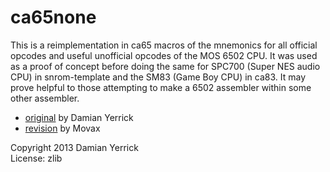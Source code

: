 ca65none
========

This is a reimplementation in ca65 macros of the mnemonics for all
official opcodes and useful unofficial opcodes of the MOS 6502 CPU.
It was used as a proof of concept before doing the same for SPC700
(Super NES audio CPU) in snrom-template and the SM83 (Game Boy CPU)
in ca83.  It may prove helpful to those attempting to make a 6502
assembler within some other assembler.

- [original](http://forums.nesdev.com/viewtopic.php?p=121124#p121124)
  by Damian Yerrick
- [revision](https://forums.nesdev.com/viewtopic.php?p=121476#p121476)
  by Movax

Copyright 2013 Damian Yerrick  
License: zlib
